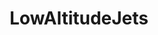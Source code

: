 ---
title: LowAltitudeJets
crosslinks:
- MilitaryPorn
- aviation
- pics
- nonononoyes
- MilitaryGfys
- videos
- perfectloops
- livven
---